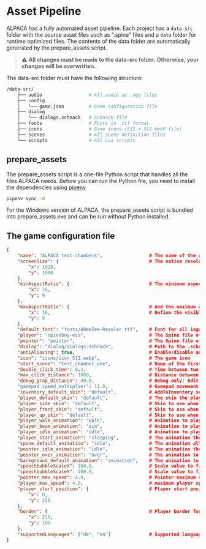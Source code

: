 # Asset Pipeline

ALPACA has a fully automated asset pipeline. Each project has a `data-src` folder with the source asset files such as ".spine" files and a `data` folder for runtime optimized files.
The contents of the data folder are automatically generated by the prepare_assets script.

> ⚠️ **All changes must be made to the data-src folder. Otherwise, your changes will be overwritten.**

The data-src folder must have the following structure:

```bash
/data-src/
    ├── audio                 # All audio as .ogg files
    ├── config
    │   └── game.json         # Game configuration file
    ├── dialog
    │   └── dialogs.schnack   # Schnack file
    ├── fonts                 # Fonts in .ttf format
    ├── icons                 # Game icons (512 x 512 WebP file)
    ├── scenes                # All scene definition files
    └── scripts               # All Lua scripts
```

## prepare_assets

The prepare_assets script is a one-file Python script that handles all the files ALPACA needs.
Before you can run the Python file, you need to install the dependencies using [pipenv](https://pipenv.pypa.io/en/latest/)

```bash
pipenv sync -d
```

For the Windows version of ALPACA, the prepare_assets script is bundled into prepare_assets.exe and can be run without Python installed.

## The game configuration file

```json
{
    "name": "ALPACA test chambers",                 # The name of the game
    "screenSize": {                                 # The native resolution of the game
        "x": 1920,
        "y": 1080
    },
    "minAspectRatio": {                             # The minimum aspect ratio
        "x": 16,
        "y": 9
    },
    "maxAspectRatio": {                             # And the maximum aspect ratio
        "x": 16,                                    # Define the visible area, otherwise black borders will be displayed.
        "y": 9
    },
    "default_font": "fonts/ABeeZee-Regular.ttf",    # Font for all ingame text
    "player": "spineboy-ess",                       # The Spine file of the player
    "pointer": "pointer",                           # The Spine file of the mouse pointer
    "dialog": "dialog/dialogs.schnack",             # Path to the .schnack file with all dialogs
    "antiAliasing": true,                           # Enable/disable anti-aliasing
    "icon": "icons/icon_512.webp",                  # The game icon
    "start_scene": "test_chamber_one",              # Name of the first scene
    "double_click_time": 0.3,                       # Time between two clicks for wrapping to positions
    "max_click_distance": 1000,                     # Distance between clicks for double clicks
    "debug_grap_distance": 40.0,                    # Debug only: Edit mode grap distance
    "gamepad_speed_multiplier": 11.0,               # Gamepad movement speed multiplier
    "inventory_default_skin": "default",            # AddToInventory sets this skin on objects
    "player_default_skin": "default",               # The skin the player starts with
    "player_side_skin": "default",                  # Skin to use when the player moves to the side
    "player_front_skin": "default",                 # Skin to use when the player moves down
    "player_up_skin": "default",                    # Skin to use when the player moves up
    "player_walk_animation": "walk",                # Animation to play when the player is walking
    "player_beam_animation": "aim",                 # Animation to play after a double click
    "player_idle_animation": "idle",                # Animation to play when the player is idle
    "player_start_animation": "sleeping",           # The animation the player will start with
    "spine_default_animation": "idle",              # The animation all objects start with
    "pointer_idle_animation": "idle",               # The animation the cursor plays while not over a clickable region
    "pointer_over_animation": "over",               # The animation to play when the cursor is over a clickable region
    "background_default_animation": "animation",    # The animation to play on all backgrounds by default
    "speechbubbleScaleX": 100.0,                    # Scale value to fit font and speech bubble
    "speechbubbleScaleY": 100.0,                    # Scale value to fit font and speech bubble
    "pointer_max_speed": 4.0,                       # Pointer maximum speed for gamepad control
    "player_max_speed": 4.0,                        # maximum player speed
    "player_start_position": {                      # Player start position
        "x": 0,
        "y": 256
    },
    "border": {                                     # Player border for camera
        "x": 250,
        "y": 100
    },
    "supportedLanguages": ["de", "en"]              # Supported languages for the game. If the system language is not in the list, the first language is selected.
}
```
